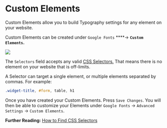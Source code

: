 # Custom Elements

Custom Elements allow you to build Typography settings for any element on your website.

Custom Elements can be created under `Google Fonts` ****→ **`Custom Elements`.**

![](https://fontsplugin.com/wp-content/uploads/2018/12/google-fonts-custom-element.png)

The `Selectors` field accepts any valid [CSS Selectors.](https://developer.mozilla.org/en-US/docs/Learn/CSS/Introduction_to_CSS/Selectors) That means there is no element on your website that is off-limits.

A Selector can target a single element, or multiple elements separated by commas. For example:

```css
.widget-title, #form, table, h1
```

Once you have created your Custom Elements. Press `Save Changes`. You will then be able to customize your Elements under `Google Fonts` → `Advanced Settings` → `Custom Elements`.

**Further Reading:** [How to Find CSS Selectors](https://fontsplugin.com/how-to-find-css-selectors/)

